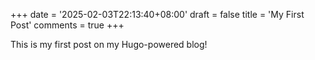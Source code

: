 +++
date = '2025-02-03T22:13:40+08:00'
draft = false
title = 'My First Post'
comments = true
+++

This is my first post on my Hugo-powered blog!